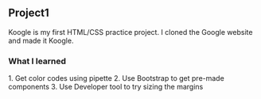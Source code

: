 ## Project1 

<p>
Koogle is my first HTML/CSS practice project. I cloned the Google website and made it Koogle. 
</p>

### What I learned 
<p>
  1. Get color codes using pipette
  2. Use Bootstrap to get pre-made components
  3. Use Developer tool to try sizing the margins
</p>

